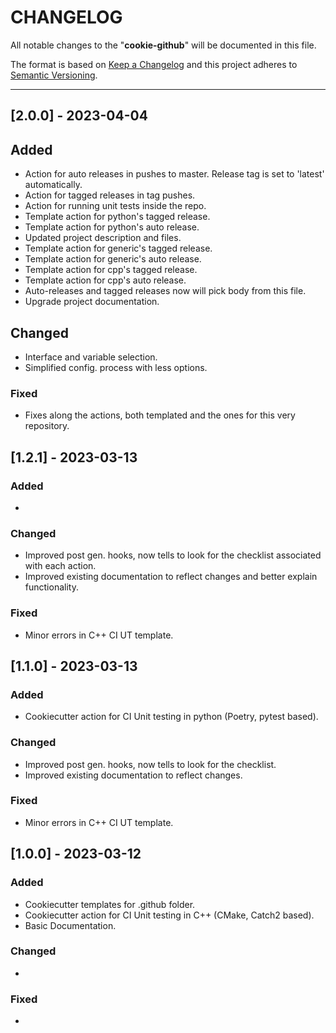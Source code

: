 # CHANGELOG

All notable changes to the "**cookie-github**" will be documented in this file.

The format is based on [Keep a Changelog](https://keepachangelog.com/en/1.0.0/) and this project
adheres to [Semantic Versioning](https://semver.org/spec/v2.0.0.html).

---

## [**2.0.0**] - 2023-04-04

## Added

- Action for auto releases in pushes to master. Release tag is set to 'latest' automatically.
- Action for tagged releases in tag pushes.
- Action for running unit tests inside the repo.
- Template action for python's tagged release.
- Template action for python's auto release.
- Updated project description and files.
- Template action for generic's tagged release.
- Template action for generic's auto release.
- Template action for cpp's tagged release.
- Template action for cpp's auto release.
- Auto-releases and tagged releases now will pick body from this file.
- Upgrade project documentation.

## Changed

- Interface and variable selection.
- Simplified config. process with less options.

### Fixed

- Fixes along the actions, both templated and the ones for this very repository.

## [**1.2.1**] - 2023-03-13

### Added

-

### Changed

- Improved post gen. hooks, now tells to look for the checklist associated with each action.
- Improved existing documentation to reflect changes and better explain functionality.

### Fixed

- Minor errors in C++ CI UT template.

## [**1.1.0**] - 2023-03-13

### Added

- Cookiecutter action for CI Unit testing in python (Poetry, pytest based).

### Changed

- Improved post gen. hooks, now tells to look for the checklist.
- Improved existing documentation to reflect changes.

### Fixed

- Minor errors in C++ CI UT template.

## [**1.0.0**] - 2023-03-12

### Added

- Cookiecutter templates for .github folder.
- Cookiecutter action for CI Unit testing in C++ (CMake, Catch2 based).
- Basic Documentation.

### Changed

-

### Fixed

-
